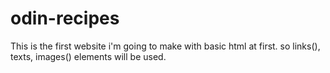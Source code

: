# odin-recipes

This is the first website i'm going to make with basic html at first.
so links(<a href=""></a>), texts, images(<img src="">) elements will be used.